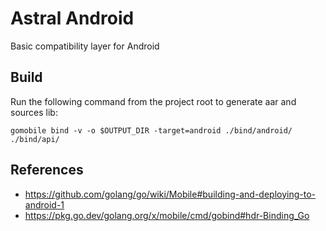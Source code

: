 # Astral Android

Basic compatibility layer for Android

## Build

Run the following command from the project root to generate aar and sources lib:

```shell
gomobile bind -v -o $OUTPUT_DIR -target=android ./bind/android/ ./bind/api/
```

## References

* https://github.com/golang/go/wiki/Mobile#building-and-deploying-to-android-1
* https://pkg.go.dev/golang.org/x/mobile/cmd/gobind#hdr-Binding_Go
